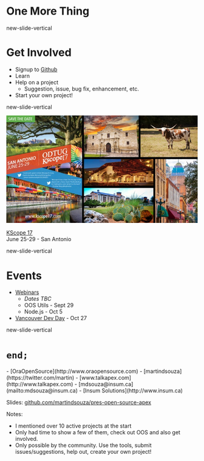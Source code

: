 # One More Thing


new-slide-vertical

# Get Involved

- Signup to [<i class="fa fa-github"></i> Github](https://github.com)
- Learn <i class="fa fa-git"></i>
- Help on a project
  - Suggestion, issue, bug fix, enhancement, etc.
- Start your own project!

new-slide-vertical

![kscope17](../www/img/kscope17.jpg)

[KScope 17](http://kscope17.com)</br>
June 25-29 - San Antonio

new-slide-vertical

# Events

- [Webinars](https://www.insum.ca/webinars/)
  - _Dates TBC_
  - OOS Utils - Sept 29
  - Node.js - Oct 5
- [Vancouver Dev Day](http://info.insum.ca/oracle-developer-day-vancouver) - Oct 27

new-slide-vertical

# `end;`

<p class="no-bullet"></p>
- <i class="fa fa-home"></i> [OraOpenSource](http://www.oraopensource.com)
- <i class="fa fa-twitter"></i> [martindsouza](https://twitter.com/martin)
- <i class="fa fa-rss"></i> [www.talkapex.com](http://www.talkapex.com)
- <i class="fa fa-envelope-o"></i> [mdsouza@insum.ca](mailto:mdsouza@insum.ca)
- <i class="fa fa-building-o"></i> [Insum Solutions](http://www.insum.ca)

Slides: [github.com/martindsouza/pres-open-source-apex](https://github.com/martindsouza/pres-open-source-apex)


Notes:
- I mentioned over 10 active projects at the start
- Only had time to show a few of them, check out OOS and also get involved.
- Only possible by the community. Use the tools, submit issues/suggestions, help out, create your own project!
